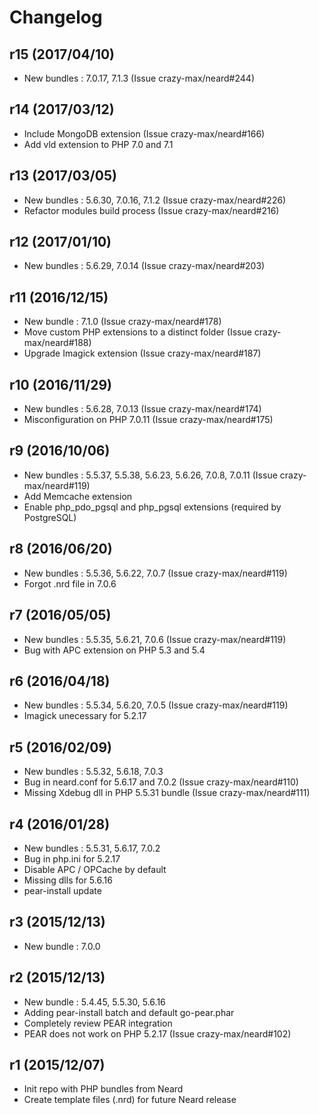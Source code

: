 # Changelog

## r15 (2017/04/10)

* New bundles : 7.0.17, 7.1.3 (Issue crazy-max/neard#244)

## r14 (2017/03/12)

* Include MongoDB extension (Issue crazy-max/neard#166)
* Add vld extension to PHP 7.0 and 7.1

## r13 (2017/03/05)

* New bundles : 5.6.30, 7.0.16, 7.1.2 (Issue crazy-max/neard#226)
* Refactor modules build process (Issue crazy-max/neard#216)

## r12 (2017/01/10)

* New bundles : 5.6.29, 7.0.14 (Issue crazy-max/neard#203)

## r11 (2016/12/15)

* New bundle : 7.1.0 (Issue crazy-max/neard#178)
* Move custom PHP extensions to a distinct folder (Issue crazy-max/neard#188)
* Upgrade Imagick extension (Issue crazy-max/neard#187)

## r10 (2016/11/29)

* New bundles : 5.6.28, 7.0.13 (Issue crazy-max/neard#174)
* Misconfiguration on PHP 7.0.11 (Issue crazy-max/neard#175)

## r9 (2016/10/06)

* New bundles : 5.5.37, 5.5.38, 5.6.23, 5.6.26, 7.0.8, 7.0.11 (Issue crazy-max/neard#119)
* Add Memcache extension
* Enable php_pdo_pgsql and php_pgsql extensions (required by PostgreSQL)

## r8 (2016/06/20)

* New bundles : 5.5.36, 5.6.22, 7.0.7 (Issue crazy-max/neard#119)
* Forgot .nrd file in 7.0.6

## r7 (2016/05/05)

* New bundles : 5.5.35, 5.6.21, 7.0.6 (Issue crazy-max/neard#119)
* Bug with APC extension on PHP 5.3 and 5.4

## r6 (2016/04/18)

* New bundles : 5.5.34, 5.6.20, 7.0.5 (Issue crazy-max/neard#119)
* Imagick unecessary for 5.2.17

## r5 (2016/02/09)

* New bundles : 5.5.32, 5.6.18, 7.0.3
* Bug in neard.conf for 5.6.17 and 7.0.2 (Issue crazy-max/neard#110)
* Missing Xdebug dll in PHP 5.5.31 bundle (Issue crazy-max/neard#111)

## r4 (2016/01/28)

* New bundles : 5.5.31, 5.6.17, 7.0.2
* Bug in php.ini for 5.2.17
* Disable APC / OPCache by default
* Missing dlls for 5.6.16
* pear-install update

## r3 (2015/12/13)

* New bundle : 7.0.0

## r2 (2015/12/13)

* New bundle : 5.4.45, 5.5.30, 5.6.16
* Adding pear-install batch and default go-pear.phar
* Completely review PEAR integration
* PEAR does not work on PHP 5.2.17 (Issue crazy-max/neard#102)

## r1 (2015/12/07)

* Init repo with PHP bundles from Neard
* Create template files (.nrd) for future Neard release
